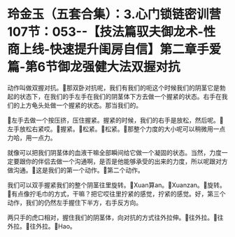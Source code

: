 # 玲金玉（五套合集）：3.心门锁链密训营 107节：053--【技法篇驭夫御龙术-性商上线-快速提升闺房自信】第二章手爱篇-第6节御龙强健大法双握对抗

动作叫做双握对抗。🎼那双卧对抗呢，我们有我们的呃这个时候我们的阴茎它是勃起的状态下，在我们的手左手在我们的阴茎体下方去做一个握紧的状态。右手在我们的上方龟头处做一个握紧的状态。那当我们的。

🎼左手去做一个按压挤，压住握紧。握紧的时候，我们的右手是放松，然后呢。🎼左手放松右紧哎。🎼握紧。🎼松紧。🎼松紧。🎼那整个力度的大小呢可以稍微用一点力哈，用一点力。

就像可以把我们阴茎体的血液干嘛全部瞬间给它做一个凝固的状态。当然，力度一定要跟你的伴侣去做一个沟通啊，是否是他能够承受的出来的力度，所以呢跟对方做沟通。🎼这是我们的第一个动作。🎼第二个动作。

我们可以双手握紧我们的整个阴茎往里旋转。🎼Xuan算an。🎼Xuanzan。🎼旋转。🎼有点像拧毛巾的方式，干嘛？把它哎往里拧紧的感觉，拧紧的感觉。好，第三个动作，我们的仍然左手握住下半方，右手反方向。

两只手的虎口相对，握住我们的阴茎体，向对抗的方式往外拉伸。🎼往外拉。🎼往外拉。🎼往外拉。🎼Hao。